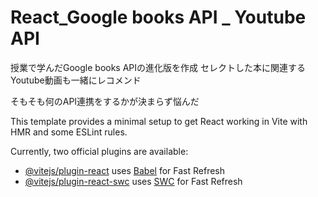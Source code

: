 # React_Google books API _ Youtube API

授業で学んだGoogle books APIの進化版を作成
セレクトした本に関連するYoutube動画も一緒にレコメンド

そもそも何のAPI連携をするかが決まらず悩んだ


This template provides a minimal setup to get React working in Vite with HMR and some ESLint rules.

Currently, two official plugins are available:

- [@vitejs/plugin-react](https://github.com/vitejs/vite-plugin-react/blob/main/packages/plugin-react/README.md) uses [Babel](https://babeljs.io/) for Fast Refresh
- [@vitejs/plugin-react-swc](https://github.com/vitejs/vite-plugin-react-swc) uses [SWC](https://swc.rs/) for Fast Refresh
